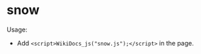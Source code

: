 # snow


Usage:

- Add `<script>WikiDocs_js("snow.js");</script>` in the page.   

<script>
WikiDocs_setwallpaper("", 0.3);
WikiDocs_js("snow.js");
</script>
